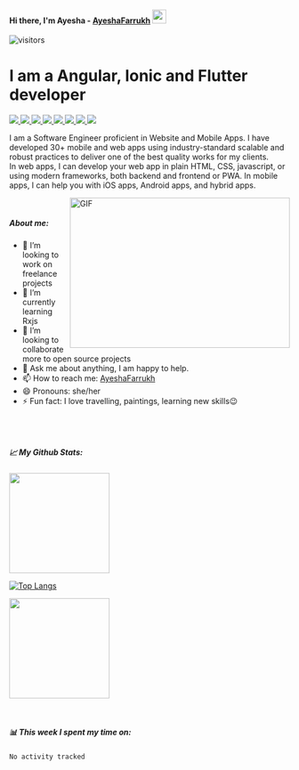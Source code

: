 <h4>Hi there, I'm Ayesha - <a href="https://www.fiverr.com/ayesha_farukh">AyeshaFarrukh</a> <a target="_blank" rel="noopener noreferrer" href="https://camo.githubusercontent.com/e8e7b06ecf583bc040eb60e44eb5b8e0ecc5421320a92929ce21522dbc34c891/68747470733a2f2f6d656469612e67697068792e636f6d2f6d656469612f6876524a434c467a6361737252346961377a2f67697068792e676966"><img src="https://camo.githubusercontent.com/e8e7b06ecf583bc040eb60e44eb5b8e0ecc5421320a92929ce21522dbc34c891/68747470733a2f2f6d656469612e67697068792e636f6d2f6d656469612f6876524a434c467a6361737252346961377a2f67697068792e676966" width="25px" data-canonical-src="https://media.giphy.com/media/hvRJCLFzcasrR4ia7z/giphy.gif" style="max-width: 100%;"></a>
</h4>

![visitors](https://visitor-badge.glitch.me/badge?page_id=page.id)

<h1>I am a Angular, Ionic and Flutter developer</h1>

<p dir="auto">
  <a href="https://www.linkedin.com/in/ayesha-f-63273a150/" rel="nofollow">
    <img src="https://img.shields.io/badge/LinkedIn-0077B5?style=for-the-badge&logo=linkedin&logoColor=white" style="max-width: 100%;">
  </a>
  <a href="https://www.fiverr.com/ayesha_farukh" rel="nofollow">
    <img src="https://img.shields.io/badge/fiverr-1DBF73?style=for-the-badge&logo=fiverr&logoColor=white" style="max-width: 100%;">
  </a>
  <a href="https://dribbble.com/ayeshy" rel="nofollow">
    <img src="https://img.shields.io/badge/Dribbble-EA4C89?style=for-the-badge&logo=dribbble&logoColor=white" style="max-width: 100%;">
  </a>
  <a href="https://www.upwork.com/freelancers/~01e7107831f8ca3152" rel="nofollow">
    <img src="https://img.shields.io/badge/Upwork-428813?style=for-the-badge&logo=upwork&logoColor=white" style="max-width: 100%;">
  </a>
  <a href="https://twitter.com/DevilDeveloper0" rel="nofollow">
    <img src="https://img.shields.io/badge/Twitter-1DA1F2?style=for-the-badge&logo=twitter&logoColor=white" style="max-width: 100%;">
  </a>
  <a href="https://github.com/AyeshaFarrukh" rel="nofollow">
    <img src="https://img.shields.io/badge/GitHub-100000?style=for-the-badge&logo=github&logoColor=white" style="max-width: 100%;">
  </a>
  <a href="https://stackoverflow.com/users/10823587/ayesha-f" rel="nofollow">
    <img src="https://img.shields.io/badge/Stack_Overflow-FE7A16?style=for-the-badge&logo=stack-overflow&logoColor=white" style="max-width: 100%;">
  </a>
  <a href="https://medium.com/@ayeshafarukh012" rel="nofollow">
    <img src="https://img.shields.io/badge/Medium-12100E?style=for-the-badge&logo=medium&logoColor=white" style="max-width: 100%;">
  </a>
</p>

I am a Software Engineer proficient in Website and Mobile Apps. I have developed 30+ mobile and web apps using industry-standard scalable and robust practices to deliver one of the best quality works for my clients.<br>
In web apps, I can develop your web app in plain HTML, CSS, javascript, or using modern frameworks, both backend and frontend or PWA.
In mobile apps, I can help you with iOS apps, Android apps, and hybrid apps.

<p><a target="_blank" rel="noopener noreferrer" href="https://github.com/Gapur/Gapur/blob/master/coding.gif?raw=true"><img align="right" alt="GIF" src="https://github.com/Gapur/Gapur/raw/master/coding.gif?raw=true" width="395" height="270"></a></p>
<br>
<h5>About me:</h5>
<ul dir="auto">
  <li> 🔭 I’m looking to work on freelance projects</li>
  <li> 🌱 I’m currently learning Rxjs</li>
  <li> 👯 I’m looking to collaborate more to open source projects</li>
  <li> 💬 Ask me about anything, I am happy to help.</li>
  <li> 📫 How to reach me: <a href="https://www.fiverr.com/ayesha_farukh">AyeshaFarrukh</a></li>
  <li> 😄 Pronouns: she/her</li>
  <li> ⚡ Fun fact: I love travelling, paintings, learning new skills😉</li>
</ul>
<br><br>
<h5>📈 My Github Stats:</h5>
<p>
  <img height="180em" src="https://github-readme-stats.vercel.app/api?username=AyeshaFarrukh&show_icons=true&theme=radical&hide_border=true&&count_private=true&include_all_commits=true" />
  
[![Top Langs](https://github-readme-stats.vercel.app/api/top-langs/?username=AyeshaFarrrukh&layout=compact)](https://github.com/AyeshaFarrukh/github-readme-stats)
  
<img height="180em" src="https://github-readme-stats.vercel.app/api/top-langs/?username=AyeshaFarrukh&amp;exclude_repo=KNN-Image-Classification&amp;show_icons=true&amp;hide_border=true&amp;layout=compact&amp;langs_count=8">
</p>
<br>
<h5>📊 This week I spent my time on:</h5>
<!--START_SECTION:waka-->

```text
No activity tracked
```

<!--END_SECTION:waka-->



